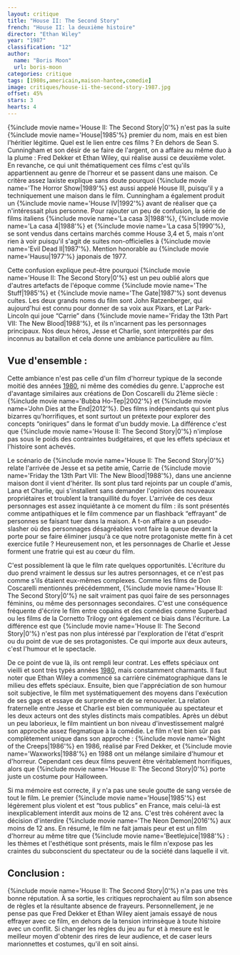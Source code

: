 ```yaml
---
layout: critique
title: "House II: The Second Story"
french: "House II: la deuxième histoire"
director: "Ethan Wiley"
year: "1987"
classification: "12"
author:
  name: "Boris Moon"
  url: boris-moon
categories: critique
tags: [1980s,americain,maison-hantee,comedie]
image: critiques/house-ii-the-second-story-1987.jpg
offset: 45%
stars: 3
hearts: 4
---
```


{%include movie name='House II: The Second Story|0'%} n'est pas la suite {%include movie name='House|1985'%} premier du nom, mais en est bien l'héritier légitime. Quel est le lien entre ces films ? En dehors de Sean S. Cunningham et son désir de se faire de l'argent, on a affaire au même duo à la plume : Fred Dekker et Ethan Wiley, qui réalise aussi ce deuxième volet. En revanche, ce qui unit thématiquement ces films c'est qu'ils appartiennent au genre de l'horreur et se passent dans une maison. Ce critère assez laxiste explique sans doute pourquoi {%include movie name='The Horror Show|1989'%} est aussi appelé House III, puisqu'il y a techniquement une maison dans le film. Cunningham a également produit un {%include movie name='House IV|1992'%} avant de réaliser que ça n'intéressait plus personne. Pour rajouter un peu de confusion, la série de films italiens {%include movie name='La casa 3|1988'%}, {%include movie name='La casa 4|1988'%} et {%include movie name='La casa 5|1990'%}, se sont vendus dans certains marchés comme House 3,4 et 5, mais n'ont rien à voir puisqu'il s'agit de suites non-officielles à {%include movie name='Evil Dead II|1987'%}. Mention honorable au {%include movie name='Hausu|1977'%} japonais de 1977.

Cette confusion explique peut-être pourquoi {%include movie name='House II: The Second Story|0'%} est un peu oublié alors que d'autres artefacts de l'époque comme {%include movie name='The Stuff|1985'%} et {%include movie name='The Gate|1987'%} sont devenus cultes. Les deux grands noms du film sont John Ratzenberger, qui aujourd'hui est connu pour donner de sa voix aux Pixars, et Lar Park-Lincoln qui joue “Carrie” dans {%include movie name='Friday the 13th Part VII: The New Blood|1988'%}, et ils n'incarnent pas les personnages principaux. Nos deux héros, Jesse et Charlie, sont interprétés par des inconnus au bataillon et cela donne une ambiance particulière au film.

## Vue d'ensemble :

Cette ambiance n'est pas celle d'un film d'horreur typique de la seconde moitié des années [1980](1980s), ni même des comédies du genre. L'approche est d'avantage similaires aux créations de Don Coscarelli du 21ème siècle : {%include movie name='Bubba Ho-Tep|2002'%} et {%include movie name='John Dies at the End|2012'%}. Des films indépendants qui sont plus bizarres qu'horrifiques, et sont surtout un prétexte pour explorer des concepts “oniriques” dans le format d'un buddy movie. La différence c'est que {%include movie name='House II: The Second Story|0'%} n'implose pas sous le poids des contraintes budgétaires, et que les effets spéciaux et l'histoire sont achevés.

Le scénario de {%include movie name='House II: The Second Story|0'%} relate l'arrivée de Jesse et sa petite amie, Carrie de {%include movie name='Friday the 13th Part VII: The New Blood|1988'%}, dans une ancienne maison dont il vient d'hériter. Ils sont plus tard rejoints par un couple d'amis, Lana et Charlie, qui s'installent sans demander l'opinion des nouveaux propriétaires et troublent la tranquillité du foyer. L'arrivée de ces deux personnages est assez inquiétante à ce moment du film : ils sont présentés comme antipathiques et le film commence par un flashback “effrayant” de personnes se faisant tuer dans la maison. A t-on affaire a un pseudo-slasher où des personnages désagréables vont faire la queue devant la porte pour se faire éliminer jusqu'à ce que notre protagoniste mette fin à cet exercice futile ? Heureusement non, et les personnages de Charlie et Jesse forment une fratrie qui est au cœur du film.

C'est possiblement là que le film rate quelques opportunités. L'écriture du duo prend vraiment le dessus sur les autres personnages, et ce n'est pas comme s'ils étaient eux-mêmes complexes. Comme les films de Don Coscarelli mentionnés précédemment, {%include movie name='House II: The Second Story|0'%} ne sait vraiment pas quoi faire de ses personnages féminins, ou même des personnages secondaires. C'est une conséquence fréquente d'écrire le film entre copains et des comédies comme Superbad ou les films de la Cornetto Trilogy ont également ce biais dans l'écriture. La différence est que {%include movie name='House II: The Second Story|0'%} n'est pas non plus intéressé par l'exploration de l'état d'esprit ou du point de vue de ses protagonistes. Ce qui importe aux deux auteurs, c'est l'humour et le spectacle.

De ce point de vue là, ils ont rempli leur contrat. Les effets spéciaux ont vieilli et sont très typés années [1980](1980s), mais constamment charmants. Il faut noter que Ethan Wiley a commencé sa carrière cinématographique dans le milieu des effets spéciaux. Ensuite, bien que l'appréciation de son humour soit subjective, le film met systématiquement des moyens dans l'exécution de ses gags et essaye de surprendre et de se renouveler. La relation fraternelle entre Jesse et Charlie est bien communiquée au spectateur et les deux acteurs ont des styles distincts mais compatibles. Après un début un peu laborieux, le film maintient un bon niveau d'investissement malgré son approche assez flegmatique à la comédie. Le film n'est bien sûr pas complètement unique dans son approche : {%include movie name='Night of the Creeps|1986'%} en 1986, réalisé par Fred Dekker, et {%include movie name='Waxworks|1988'%} en 1988 ont un mélange similaire d'humour et d'horreur. Cependant ces deux films peuvent être véritablement horrifiques, alors que {%include movie name='House II: The Second Story|0'%} porte juste un costume pour Halloween.

Si ma mémoire est correcte, il y n'a pas une seule goutte de sang versée de tout le film. Le premier {%include movie name='House|1985'%} est légèrement plus violent et est “tous publics” en France, mais celui-là est inexplicablement interdit aux moins de 12 ans. C'est très cohérent avec la décision d'interdire {%include movie name='The Neon Demon|2016'%} aux moins de 12 ans. En résumé, le film ne fait jamais peur et est un film d'horreur au même titre que {%include movie name='Beetlejuice|1988'%} : les thèmes et l'esthétique sont présents, mais le film n'expose pas les craintes du subconscient du spectateur ou de la société dans laquelle il vit.

## Conclusion :

{%include movie name='House II: The Second Story|0'%} n'a pas une très bonne réputation. À sa sortie, les critiques reprochaient au film son absence de règles et la résultante absence de frayeurs. Personnellement, je ne pense pas que Fred Dekker et Ethan Wiley aient jamais essayé de nous effrayer avec ce film, en dehors de la tension intrinsèque à toute histoire avec un conflit. Si changer les règles du jeu au fur et à mesure est le meilleur moyen d'obtenir des rires de leur audience, et de caser leurs marionnettes et costumes, qu'il en soit ainsi.
